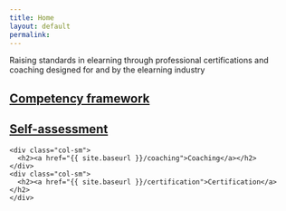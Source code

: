 ```yaml
---
title: Home
layout: default
permalink: 
---
```

<p class="text-center">Raising standards in elearning through professional certifications and coaching designed for and by the elearning industry</p>

<div class="container">
  <div class="row text-center">
    <div class="col-sm">
      <h2><a href="{{ site.baseurl }}/competencies">Competency framework</a></h2>
    </div>
    <div class="col-sm">
      <h2><a href="{{ site.baseurl }}/assessment">Self-assessment</a></h2>
    </div>
    
    <div class="col-sm">
      <h2><a href="{{ site.baseurl }}/coaching">Coaching</a></h2>
    </div>
    <div class="col-sm">
      <h2><a href="{{ site.baseurl }}/certification">Certification</a></h2>
    </div>
  </div>
</div>
